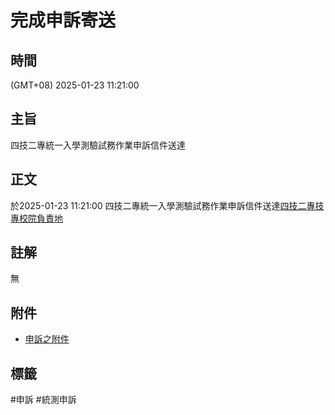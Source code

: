 # 完成申訴寄送

## 時間
(GMT+08) 2025-01-23 11:21:00

## 主旨
四技二專統一入學測驗試務作業申訴信件送達

## 正文

於2025-01-23 11:21:00 四技二專統一入學測驗試務作業申訴信件送達[四技二專技專校院負責地](../../../pin/四技二專技專校院負責地.md)

## 註解

無

## 附件

- [申訴之附件](../../../appendix/20250122090000完成申訴寄送-114統測考生申訴書.pdf)

## 標籤

#申訴 #統測申訴